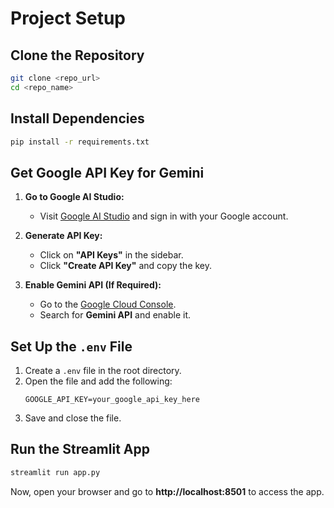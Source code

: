 # Project Setup

## Clone the Repository
```bash
git clone <repo_url>
cd <repo_name>
```

## Install Dependencies
```bash
pip install -r requirements.txt
```

## Get Google API Key for Gemini

1. **Go to Google AI Studio:**  
   - Visit [Google AI Studio](https://aistudio.google.com/) and sign in with your Google account.
   
2. **Generate API Key:**  
   - Click on **"API Keys"** in the sidebar.
   - Click **"Create API Key"** and copy the key.
   
3. **Enable Gemini API (If Required):**  
   - Go to the [Google Cloud Console](https://console.cloud.google.com/).  
   - Search for **Gemini API** and enable it.

## Set Up the `.env` File

1. Create a `.env` file in the root directory.
2. Open the file and add the following:
   ```env
   GOOGLE_API_KEY=your_google_api_key_here
   ```
3. Save and close the file.

## Run the Streamlit App
```bash
streamlit run app.py
```

Now, open your browser and go to **http://localhost:8501** to access the app.
